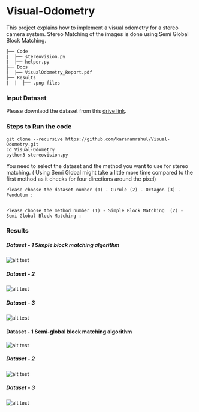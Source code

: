 # Visual-Odometry
This project explains how to implement a visual odometry for a stereo camera system. Stereo Matching of the images is done using Semi Global Block Matching.



```
├── Code
|  ├── stereovision.py
|  ├── helper.py
├── Docs
|  ├── VisualOdometry_Report.pdf
├── Results
|  |  ├── .png files
```
### Input Dataset 


Please downlaod the dataset from this [drive link](https://drive.google.com/drive/folders/1XbLQADGrB_WN5mZ-QMd1rzsP1wD1nOR2?usp=sharing).


### Steps to Run the code 


```
git clone --recursive https://github.com/karanamrahul/Visual-Odometry.git
cd Visual-Odometry
python3 stereovision.py

```

You need to select the dataset and the method you want to use for stereo matching. ( Using Semi Global might take a little more time compared to the first method as it checks for four directions around the pixel)
```
Please choose the dataset number (1) - Curule (2) - Octagon (3) - Pendulum : 


Please choose the method number (1) - Simple Block Matching  (2) - Semi Global Block Matching :
```

### Results


##### Dataset - 1 Simple block matching algorithm
![alt test](https://github.com/karanamrahul/Visual-Odometry/blob/main/results/curule_out_60.png)
##### Dataset - 2
![alt test](https://github.com/karanamrahul/Visual-Odometry/blob/main/results/octagon_out_80.png )
##### Dataset - 3
![alt test](https://github.com/karanamrahul/Visual-Odometry/blob/main/results/pendulum_out_180.png)



#### Dataset - 1 Semi-global block matching algorithm
![alt test](https://github.com/karanamrahul/Visual-Odometry/blob/main/results/curule_semi_60.png)
##### Dataset - 2
![alt test](https://github.com/karanamrahul/Visual-Odometry/blob/main/results/octagon_semi_80.png )
##### Dataset - 3
![alt test](https://github.com/karanamrahul/Visual-Odometry/blob/main/results/pendulum_semi_180.png)



